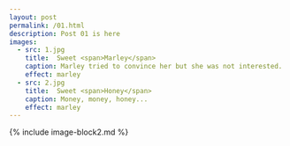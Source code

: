 ```yaml
---
layout: post
permalink: /01.html
description: Post 01 is here 
images:
  - src: 1.jpg
    title:  Sweet <span>Marley</span>
    caption: Marley tried to convince her but she was not interested. 
    effect: marley
  - src: 2.jpg
    title:  Sweet <span>Honey</span>
    caption: Money, money, honey... 
    effect: marley 
---
```


{% include image-block2.md %}

